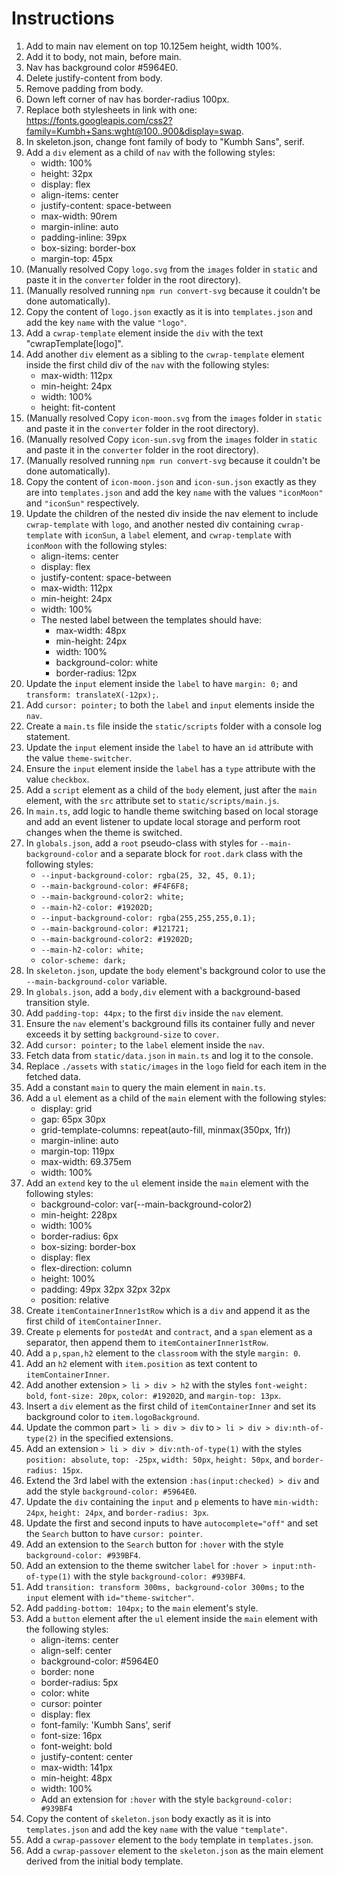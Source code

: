 # Instructions

1. Add to main nav element on top 10.125em height, width 100%.
2. Add it to body, not main, before main.
3. Nav has background color #5964E0.
4. Delete justify-content from body.
5. Remove padding from body.
6. Down left corner of nav has border-radius 100px.
7. Replace both stylesheets in link with one: <https://fonts.googleapis.com/css2?family=Kumbh+Sans:wght@100..900&display=swap>.
8. In skeleton.json, change font family of body to "Kumbh Sans", serif.
9. Add a `div` element as a child of `nav` with the following styles:
   - width: 100%
   - height: 32px
   - display: flex
   - align-items: center
   - justify-content: space-between
   - max-width: 90rem
   - margin-inline: auto
   - padding-inline: 39px
   - box-sizing: border-box
   - margin-top: 45px
10. (Manually resolved Copy `logo.svg` from the `images` folder in `static` and paste it in the `converter` folder in the root directory).
11. (Manually resolved running `npm run convert-svg` because it couldn't be done automatically).
12. Copy the content of `logo.json` exactly as it is into `templates.json` and add the key `name` with the value `"logo"`.
13. Add a `cwrap-template` element inside the `div` with the text "cwrapTemplate[logo]".
14. Add another `div` element as a sibling to the `cwrap-template` element inside the first child div of the `nav` with the following styles:
    - max-width: 112px
    - min-height: 24px
    - width: 100%
    - height: fit-content
15. (Manually resolved Copy `icon-moon.svg` from the `images` folder in `static` and paste it in the `converter` folder in the root directory).
16. (Manually resolved Copy `icon-sun.svg` from the `images` folder in `static` and paste it in the `converter` folder in the root directory).
17. (Manually resolved running `npm run convert-svg` because it couldn't be done automatically).
18. Copy the content of `icon-moon.json` and `icon-sun.json` exactly as they are into `templates.json` and add the key `name` with the values `"iconMoon"` and `"iconSun"` respectively.
19. Update the children of the nested div inside the nav element to include `cwrap-template` with `logo`, and another nested div containing `cwrap-template` with `iconSun`, a `label` element, and `cwrap-template` with `iconMoon` with the following styles:
    - align-items: center
    - display: flex
    - justify-content: space-between
    - max-width: 112px
    - min-height: 24px
    - width: 100%
    - The nested label between the templates should have:
      - max-width: 48px
      - min-height: 24px
      - width: 100%
      - background-color: white
      - border-radius: 12px
20. Update the `input` element inside the `label` to have `margin: 0;` and `transform: translateX(-12px);`.
21. Add `cursor: pointer;` to both the `label` and `input` elements inside the `nav`.
22. Create a `main.ts` file inside the `static/scripts` folder with a console log statement.
23. Update the `input` element inside the `label` to have an `id` attribute with the value `theme-switcher`.
24. Ensure the `input` element inside the `label` has a `type` attribute with the value `checkbox`.
25. Add a `script` element as a child of the `body` element, just after the `main` element, with the `src` attribute set to `static/scripts/main.js`.
26. In `main.ts`, add logic to handle theme switching based on local storage and add an event listener to update local storage and perform root changes when the theme is switched.
27. In `globals.json`, add a `root` pseudo-class with styles for `--main-background-color` and a separate block for `root.dark` class with the following styles:
    - `--input-background-color: rgba(25, 32, 45, 0.1);`
    - `--main-background-color: #F4F6F8;`
    - `--main-background-color2: white;`
    - `--main-h2-color: #19202D;`
    - `--input-background-color: rgba(255,255,255,0.1);`
    - `--main-background-color: #121721;`
    - `--main-background-color2: #19202D;`
    - `--main-h2-color: white;`
    - `color-scheme: dark;`
28. In `skeleton.json`, update the `body` element's background color to use the `--main-background-color` variable.
29. In `globals.json`, add a `body,div` element with a background-based transition style.
30. Add `padding-top: 44px;` to the first `div` inside the `nav` element.
31. Ensure the `nav` element's background fills its container fully and never exceeds it by setting `background-size` to `cover`.
32. Add `cursor: pointer;` to the `label` element inside the `nav`.
33. Fetch data from `static/data.json` in `main.ts` and log it to the console.
34. Replace `./assets` with `static/images` in the `logo` field for each item in the fetched data.
35. Add a constant `main` to query the main element in `main.ts`.
36. Add a `ul` element as a child of the `main` element with the following styles:
    - display: grid
    - gap: 65px 30px
    - grid-template-columns: repeat(auto-fill, minmax(350px, 1fr))
    - margin-inline: auto
    - margin-top: 119px
    - max-width: 69.375em
    - width: 100%
37. Add an `extend` key to the `ul` element inside the `main` element with the following styles:
    - background-color: var(--main-background-color2)
    - min-height: 228px
    - width: 100%
    - border-radius: 6px
    - box-sizing: border-box
    - display: flex
    - flex-direction: column
    - height: 100%
    - padding: 49px 32px 32px 32px
    - position: relative
38. Create `itemContainerInner1stRow` which is a `div` and append it as the first child of `itemContainerInner`.
39. Create `p` elements for `postedAt` and `contract`, and a `span` element as a separator, then append them to `itemContainerInner1stRow`.
40. Add a `p,span,h2` element to the `classroom` with the style `margin: 0`.
41. Add an `h2` element with `item.position` as text content to `itemContainerInner`.
42. Add another extension `> li > div > h2` with the styles `font-weight: bold`, `font-size: 20px`, `color: #19202D`, and `margin-top: 13px`.
43. Insert a `div` element as the first child of `itemContainerInner` and set its background color to `item.logoBackground`.
44. Update the common part `> li > div > div` to `> li > div > div:nth-of-type(2)` in the specified extensions.
45. Add an extension `> li > div > div:nth-of-type(1)` with the styles `position: absolute`, `top: -25px`, `width: 50px`, `height: 50px`, and `border-radius: 15px`.
46. Extend the 3rd label with the extension `:has(input:checked) > div` and add the style `background-color: #5964E0`.
47. Update the `div` containing the `input` and `p` elements to have `min-width: 24px`, `height: 24px`, and `border-radius: 3px`.
48. Update the first and second inputs to have `autocomplete="off"` and set the `Search` button to have `cursor: pointer`.
49. Add an extension to the `Search` button for `:hover` with the style `background-color: #939BF4`.
50. Add an extension to the theme switcher `label` for `:hover > input:nth-of-type(1)` with the style `background-color: #939BF4`.
51. Add `transition: transform 300ms, background-color 300ms;` to the `input` element with `id="theme-switcher"`.
52. Add `padding-bottom: 104px;` to the `main` element's style.
53. Add a `button` element after the `ul` element inside the `main` element with the following styles:
    - align-items: center
    - align-self: center
    - background-color: #5964E0
    - border: none
    - border-radius: 5px
    - color: white
    - cursor: pointer
    - display: flex
    - font-family: 'Kumbh Sans', serif
    - font-size: 16px
    - font-weight: bold
    - justify-content: center
    - max-width: 141px
    - min-height: 48px
    - width: 100%
    - Add an extension for `:hover` with the style `background-color: #939BF4`
54. Copy the content of `skeleton.json` body exactly as it is into `templates.json` and add the key `name` with the value `"template"`.
55. Add a `cwrap-passover` element to the `body` template in `templates.json`.
56. Add a `cwrap-passover` element to the `skeleton.json` as the main element derived from the initial body template.
